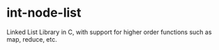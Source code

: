 int-node-list
=============

Linked List Library in C, with support for higher order functions such as map, reduce, etc.